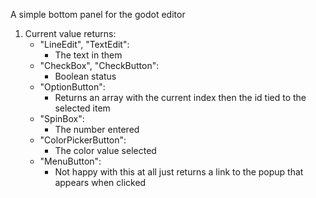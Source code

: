 A simple bottom panel for the godot editor
1. Current value returns:
   - "LineEdit", "TextEdit":
     - The text in them
   - "CheckBox", "CheckButton":
     - Boolean status
   - "OptionButton":
     - Returns an array with the current index then the id tied to the selected item
   - "SpinBox":
     - The number entered
   - "ColorPickerButton":
     - The color value selected
   - "MenuButton":
     - Not happy with this at all just returns a link to the popup that appears when clicked